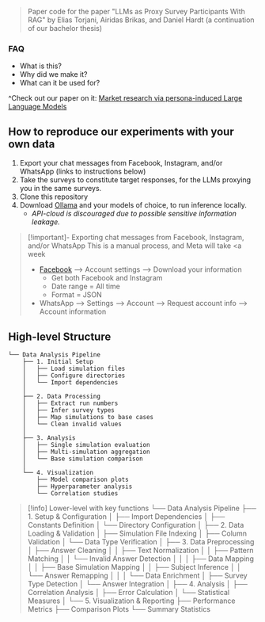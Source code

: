 > Paper code for the paper "LLMs as Proxy Survey Participants With RAG" by Elias Torjani, Airidas Brikas, and Daniel Hardt (a continuation of our bachelor thesis)

### FAQ
- What is this? 
- Why did we make it? 
- What can it be used for?

^Check out our paper on it: [Market research via persona-induced Large Language Models](https://url.com)


## How to reproduce our experiments with your own data
1. Export your chat messages from Facebook, Instagram, and/or WhatsApp (links to instructions below)
2. Take the surveys to constitute target responses, for the LLMs proxying you in the same surveys.
3. Clone this repository
4. Download [Ollama](https://ollama.com/) and your models of choice, to run inference locally. 
   - *API-cloud is discouraged due to possible sensitive information leakage.*


> [!important]- Exporting chat messages from Facebook, Instagram, and/or WhatsApp
> This is a manual process, and Meta will take <a week
> - [Facebook](https://accountscenter.facebook.com/info_and_permissions/dyi) --> Account settings --> Download your information
>   - Get both Facebook and Instagram
>   - Date range = All time
>   - Format = JSON
> - WhatsApp --> Settings --> Account --> Request account info --> Account information

## High-level Structure
```
└── Data Analysis Pipeline
    ├── 1. Initial Setup
    │   ├── Load simulation files
    │   ├── Configure directories
    │   └── Import dependencies
    │
    ├── 2. Data Processing
    │   ├── Extract run numbers
    │   ├── Infer survey types
    │   ├── Map simulations to base cases
    │   └── Clean invalid values
    │
    ├── 3. Analysis
    │   ├── Single simulation evaluation
    │   ├── Multi-simulation aggregation
    │   └── Base simulation comparison
    │
    └── 4. Visualization
        ├── Model comparison plots
        ├── Hyperparameter analysis
        └── Correlation studies
```

> [!info] Lower-level with key functions
> └── Data Analysis Pipeline
>    ├── 1. Setup & Configuration
>    │   ├── Import Dependencies
>    │   ├── Constants Definition
>    │   └── Directory Configuration
>    │
>    ├── 2. Data Loading & Validation
>    │   ├── Simulation File Indexing
>    │   ├── Column Validation
>    │   └── Data Type Verification
>    │
>    ├── 3. Data Preprocessing
>    │   ├── Answer Cleaning
>    │   │   ├── Text Normalization
>    │   │   ├── Pattern Matching
>    │   │   └── Invalid Answer Detection
>    │   │
>    │   ├── Data Mapping
>    │   │   ├── Base Simulation Mapping
>    │   │   ├── Subject Inference
>    │   │   └── Answer Remapping
>    │   │
>    │   └── Data Enrichment
>    │       ├── Survey Type Detection
>    │       └── Answer Integration
>    │
>    ├── 4. Analysis
>    │   ├── Correlation Analysis
>    │   ├── Error Calculation
>    │   └── Statistical Measures
>    │
>    └── 5. Visualization & Reporting
>        ├── Performance Metrics
>        ├── Comparison Plots
>        └── Summary Statistics
